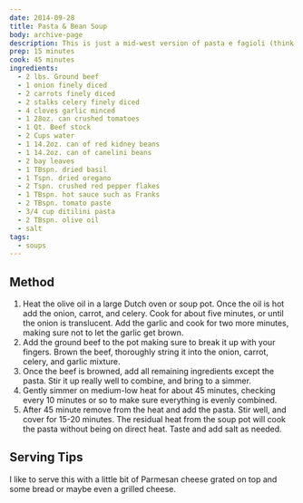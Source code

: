 ```yaml
---
date: 2014-09-28
title: Pasta & Bean Soup	
body: archive-page
description: This is just a mid-west version of pasta e fagioli (think Olive Garden). It's really fast to make and is hearty enough to be a meal on it's own.	
prep: 15 minutes
cook: 45 minutes
ingredients:
  - 2 lbs. Ground beef
  - 1 onion finely diced
  - 2 carrots finely diced
  - 2 stalks celery finely diced
  - 4 cloves garlic minced
  - 1 28oz. can crushed tomatoes
  - 1 Qt. Beef stock
  - 2 Cups water
  - 1 14.2oz. can of red kidney beans
  - 1 14.2oz. can of canelini beans
  - 2 bay leaves
  - 1 TBspn. dried basil
  - 1 Tspn. dried oregano
  - 2 Tspn. crushed red pepper flakes
  - 1 TBspn. hot sauce such as Franks
  - 2 TBspn. tomato paste
  - 3/4 cup ditilini pasta
  - 2 TBspn. olive oil
  - salt
tags:
  - soups
---
```

## Method
1. Heat the olive oil in a large Dutch oven or soup pot. Once the oil is hot add the onion, carrot, and celery. Cook for about five minutes, or until the onion is translucent. Add the garlic and cook for two more minutes, making sure not to let the garlic get brown.
2. Add the ground beef to the pot making sure to break it up with your fingers. Brown the beef, thoroughly string it into the onion, carrot, celery, and garlic mixture.
3. Once the beef is browned, add all remaining ingredients except the pasta. Stir it up really well to combine, and bring to a simmer.
4. Gently simmer on medium-low heat for about 45 minutes, checking every 10 minutes or so to make sure everything is evenly combined.
5. After 45 minute remove from the heat and add the pasta. Stir well, and cover for 15-20 minutes. The residual heat from the soup pot will cook the pasta without being on direct heat. Taste and add salt as needed.
 
## Serving Tips
I like to serve this with a little bit of Parmesan cheese grated on top and some bread or maybe even a grilled cheese.